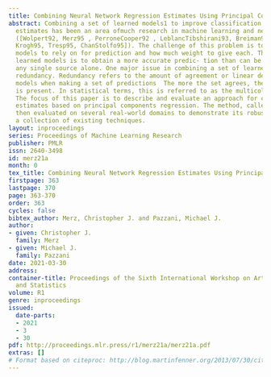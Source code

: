 ```yaml
---
title: Combining Neural Network Regression Estimates Using Principal Components
abstract: Combining a set of learned models1 to improve classification and regression
  estimates has been an area ofmuch research in machine learning and neural net- works
  ([Wolpert92, Merz95 , PerroneCooper92 , LeblancTibshirani93, Breiman92, Meir95,
  Krogh95, Tresp95, ChanStolfo95]). The challenge of this problem is to decide which
  models to rely on for prediction and how much weight to give each. The goal of combining
  learned models is to obtain a more accurate predic- tion than can be obtained from
  any single source alone. One major issue in combining a set of learned models is
  redundancy. Redundancy refers to the amount of agreement or linear dependence between
  models when making a set of predictions  The more the set agrees, the more redundancy
  is present. In statistical terms, this is referred to as the multicollinearity problem.
  The focus of this paper is to describe and evaluate an approach for combining regression
  estimates based on principal components regression. The method, called PCR*, is
  then evaluated on several real-world domains to demonstrate its robustness versus
  a collection of existing techniques.
layout: inproceedings
series: Proceedings of Machine Learning Research
publisher: PMLR
issn: 2640-3498
id: merz21a
month: 0
tex_title: Combining Neural Network Regression Estimates Using Principal Components
firstpage: 363
lastpage: 370
page: 363-370
order: 363
cycles: false
bibtex_author: Merz, Christopher J. and Pazzani, Michael J.
author:
- given: Christopher J.
  family: Merz
- given: Michael J.
  family: Pazzani
date: 2021-03-30
address:
container-title: Proceedings of the Sixth International Workshop on Artificial Intelligence
  and Statistics
volume: R1
genre: inproceedings
issued:
  date-parts:
  - 2021
  - 3
  - 30
pdf: http://proceedings.mlr.press/r1/merz21a/merz21a.pdf
extras: []
# Format based on citeproc: http://blog.martinfenner.org/2013/07/30/citeproc-yaml-for-bibliographies/
---
```

